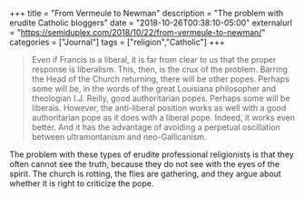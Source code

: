+++
title = "From Vermeule to Newman"
description = "The problem with erudite Catholic bloggers"
date = "2018-10-26T00:38:10-05:00"
externalurl = "https://semiduplex.com/2018/10/22/from-vermeule-to-newman/"
categories = ["Journal"]
tags = ["religion","Catholic"]
+++
>Even if Francis is a liberal, it is far from clear to us that the proper response is liberalism. This, then, is the crux of the problem. Barring the Head of the Church returning, there will be other popes. Perhaps some will be, in the words of the great Louisiana philosopher and theologian I.J. Reilly, good authoritarian popes. Perhaps some will be liberals. However, the anti-liberal position works as well with a good authoritarian pope as it does with a liberal pope. Indeed, it works even better. And it has the advantage of avoiding a perpetual oscillation between ultramontanism and neo-Gallicanism.

The problem with these types of erudite professional religionists is that they often cannot see the truth, because they do not see with the eyes of the spirit. The church is rotting, the flies are gathering, and they argue about whether it is right to criticize the pope. 